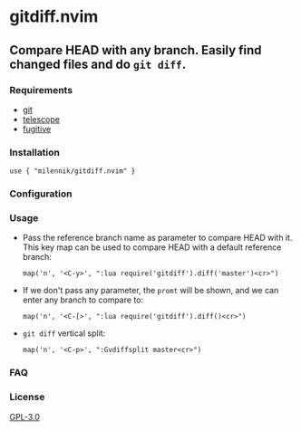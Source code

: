 # gitdiff.nvim


## Compare HEAD with any branch. Easily find changed files and do `git diff`.

### Requirements
- [git](https://git-scm.com/)
- [telescope](https://github.com/nvim-telescope/telescope.nvim)
- [fugitive](https://github.com/tpope/vim-fugitive)

### Installation

    use { "milennik/gitdiff.nvim" }

### Configuration
### Usage

- Pass the reference branch name as parameter to compare HEAD with it.
This key map can be used to compare HEAD with a default reference branch:

    `map('n', '<C-y>', ":lua require('gitdiff').diff('master')<cr>")`

- If we don't pass any parameter, the `promt` will be shown, and we can enter any branch to compare to:

    `map('n', '<C-[>', ":lua require('gitdiff').diff()<cr>")`

- `git diff` vertical split:

    `map('n', '<C-p>', ":Gvdiffsplit master<cr>")`

### FAQ

### License
[GPL-3.0](https://github.com/milennik/gitdiff.nvim/blob/master/LICENSE)

